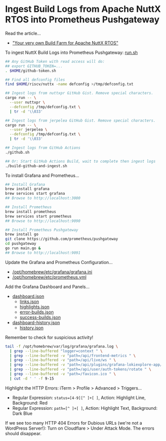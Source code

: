 # Ingest Build Logs from Apache NuttX RTOS into Prometheus Pushgateway

Read the article...

- ["Your very own Build Farm for Apache NuttX RTOS"](https://lupyuen.codeberg.page/articles/ci2.html)

To ingest NuttX Build Logs into Prometheus Pushgateway: [run.sh](run.sh)

```bash
## Any GitHub Token with read access will do:
## export GITHUB_TOKEN=...
. $HOME/github-token.sh

## Find all defconfig files
find $HOME/riscv/nuttx -name defconfig >/tmp/defconfig.txt

## Ingest logs from nuttxpr GitHub Gist. Remove special characters.
cargo run -- \
  --user nuttxpr \
  --defconfig /tmp/defconfig.txt \
  | tr -d '\\033'

## Ingest logs from jerpelea GitHub Gist. Remove special characters.
cargo run -- \
  --user jerpelea \
  --defconfig /tmp/defconfig.txt \
  | tr -d '\\033'

## Ingest logs from GitHub Actions
./github.sh

## Or: Start GitHub Actions Build, wait to complete then ingest logs
./build-github-and-ingest.sh
```

To install Grafana and Prometheus...

```bash
## Install Grafana
brew install grafana
brew services start grafana
## Browse to http://localhost:3000

## Install Prometheus
brew install prometheus
brew services start prometheus
## Browse to http://localhost:9090

## Install Prometheus Pushgateway
brew install go
git clone https://github.com/prometheus/pushgateway
cd pushgateway
go run main.go &
## Browse to http://localhost:9091
```

Update the Grafana and Prometheus Configuration...
- [/opt/homebrew/etc/grafana/grafana.ini](grafana.ini)
- [/opt/homebrew/etc/prometheus.yml](prometheus.yml)

Add the Grafana Dashboard and Panels...
- [dashboard.json](dashboard.json)
  - [links.json](links.json)
  - [highlights.json](highlights.json)
  - [error-builds.json](error-builds.json)
  - [success-builds.json](success-builds.json)
- [dashboard-history.json](dashboard-history.json)
  - [history.json](history.json)

Remember to check for suspicious activity!

```bash
tail -f /opt/homebrew/var/log/grafana/grafana.log \
  | grep --line-buffered "logger=context " \
  | grep --line-buffered -v "path=/api/frontend-metrics " \
  | grep --line-buffered -v "path=/api/live/ws " \
  | grep --line-buffered -v "path=/api/plugins/grafana-lokiexplore-app/settings " \
  | grep --line-buffered -v "path=/api/user/auth-tokens/rotate " \
  | grep --line-buffered -v "path=/favicon.ico " \
  | cut -d ' ' -f 9-15
```

Highlight the HTTP Errors: iTerm > Profile > Advanced > Triggers...
- Regular Expression: `status=[4-9][^ ]+[ ]`, Action: Highlight Line, Background: Red
- Regular Expression: `path=[^ ]+[ ]`, Action: Highlight Text, Background: Dark Blue

If we see too many HTTP 404 Errors for Dubious URLs (we're not a WordPress Server!): Turn on Cloudflare > Under Attack Mode. The errors should disappear.
